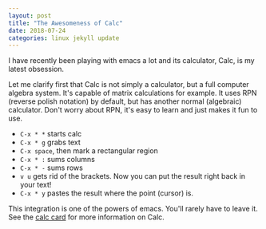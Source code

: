 ```yaml
---
layout: post
title: "The Awesomeness of Calc"
date: 2018-07-24
categories: linux jekyll update
---
```


I have recently been playing with emacs a lot and its calculator, Calc, is my latest obsession.

Let me clarify first that Calc is not simply a calculator, but a full computer algebra system. It's capable of matrix calculations for example. It uses RPN (reverse polish notation) by default, but has another normal (algebraic) calculator. Don't worry about RPN, it's easy to learn and just makes it fun to use.

* `C-x * *` starts calc
* `C-x * g` grabs text
* `C-x space`, then mark a rectangular region
* `C-x * :` sums columns
* `C-x * -` sums rows
* `v u` gets rid of the brackets. Now you can put the result right back in your text!
* `C-x * y` pastes the result where the point (cursor) is.

This integration is one of the powers of emacs. You'll rarely have to leave it. See the [calc card](https://www.gnu.org/software/emacs/refcards/pdf/calccard.pdf) for more information on Calc.